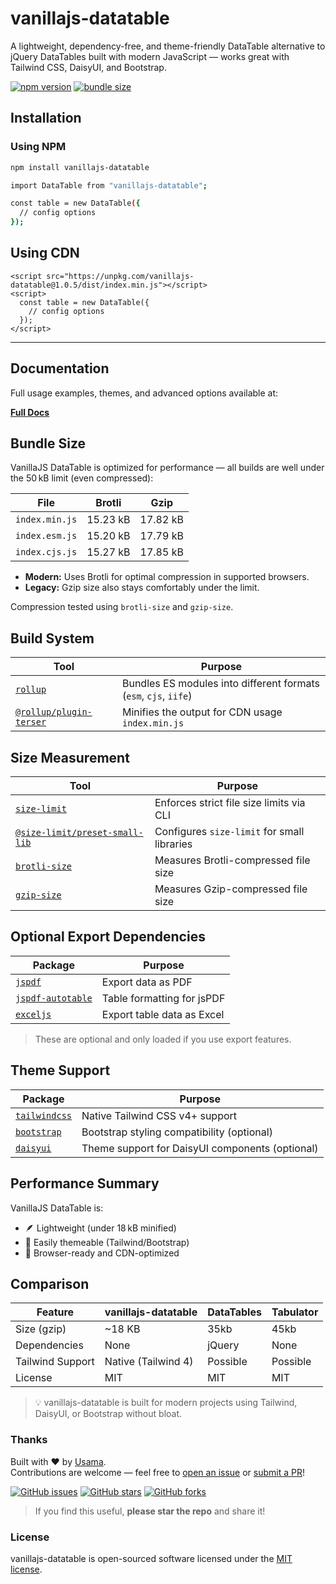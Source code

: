 # vanillajs-datatable

A lightweight, dependency-free, and theme-friendly DataTable alternative to jQuery DataTables built with modern JavaScript — works great with Tailwind CSS, DaisyUI, and Bootstrap.

[![npm version](https://img.shields.io/npm/v/vanillajs-datatable)](https://www.npmjs.com/package/vanillajs-datatable)
[![bundle size](https://img.shields.io/bundlephobia/minzip/vanillajs-datatable)](https://bundlephobia.com/package/vanillajs-datatable)

## Installation

### Using NPM

```bash
npm install vanillajs-datatable
```

```bash
import DataTable from "vanillajs-datatable";

const table = new DataTable({
  // config options
});
```

## Using CDN

```
<script src="https://unpkg.com/vanillajs-datatable@1.0.5/dist/index.min.js"></script>
<script>
  const table = new DataTable({
    // config options
  });
</script>
```

---

## Documentation

Full usage examples, themes, and advanced options available at:

[**Full Docs**](https://docs.elegantlaravel.com/)

## Bundle Size

VanillaJS DataTable is optimized for performance — all builds are well under the 50 kB limit (even compressed):

| File           | Brotli   | Gzip     |
| -------------- | -------- | -------- |
| `index.min.js` | 15.23 kB | 17.82 kB |
| `index.esm.js` | 15.20 kB | 17.79 kB |
| `index.cjs.js` | 15.27 kB | 17.85 kB |

- **Modern:** Uses Brotli for optimal compression in supported browsers.
- **Legacy:** Gzip size also stays comfortably under the limit.

Compression tested using `brotli-size` and `gzip-size`.

## Build System

| Tool                                                                           | Purpose                                                          |
| ------------------------------------------------------------------------------ | ---------------------------------------------------------------- |
| [`rollup`](https://rollupjs.org/)                                              | Bundles ES modules into different formats (`esm`, `cjs`, `iife`) |
| [`@rollup/plugin-terser`](https://www.npmjs.com/package/@rollup/plugin-terser) | Minifies the output for CDN usage `index.min.js`                 |

## Size Measurement

| Tool                                                                                         | Purpose                                     |
| -------------------------------------------------------------------------------------------- | ------------------------------------------- |
| [`size-limit`](https://www.npmjs.com/package/size-limit)                                     | Enforces strict file size limits via CLI    |
| [`@size-limit/preset-small-lib`](https://www.npmjs.com/package/@size-limit/preset-small-lib) | Configures `size-limit` for small libraries |
| [`brotli-size`](https://www.npmjs.com/package/brotli-size)                                   | Measures Brotli-compressed file size        |
| [`gzip-size`](https://www.npmjs.com/package/gzip-size)                                       | Measures Gzip-compressed file size          |

## Optional Export Dependencies

| Package                                                            | Purpose                    |
| ------------------------------------------------------------------ | -------------------------- |
| [`jspdf`](https://www.npmjs.com/package/jspdf)                     | Export data as PDF         |
| [`jspdf-autotable`](https://www.npmjs.com/package/jspdf-autotable) | Table formatting for jsPDF |
| [`exceljs`](https://www.npmjs.com/package/exceljs)                 | Export table data as Excel |

> These are optional and only loaded if you use export features.

## Theme Support

| Package                                   | Purpose                                          |
| ----------------------------------------- | ------------------------------------------------ |
| [`tailwindcss`](https://tailwindcss.com/) | Native Tailwind CSS v4+ support                  |
| [`bootstrap`](https://getbootstrap.com/)  | Bootstrap styling compatibility (optional) |
| [`daisyui`](https://daisyui.com/)         | Theme support for DaisyUI components (optional)  |

## Performance Summary

VanillaJS DataTable is:

- 🪶 Lightweight (under 18 kB minified)
- 🎨 Easily themeable (Tailwind/Bootstrap)
- 🚀 Browser-ready and CDN-optimized

## Comparison

| Feature          | vanillajs-datatable | DataTables | Tabulator |
| ---------------- | ------------------- | ---------- | --------- |
| Size (gzip)      | ~18 KB              | 35kb       | 45kb      |
| Dependencies     | None                | jQuery     | None      |
| Tailwind Support | Native (Tailwind 4) | Possible   | Possible  |
| License          | MIT                 | MIT        | MIT       |

> 💡 vanillajs-datatable is built for modern projects using Tailwind, DaisyUI, or Bootstrap without bloat.

### Thanks

Built with ❤️ by [Usama](https://github.com/usamaramzan978).  
Contributions are welcome — feel free to [open an issue](https://github.com/usamaramzan978/vanillajs-datatable/issues) or [submit a PR](https://github.com/usamaramzan978/vanillajs-datatable/pulls)!

[![GitHub issues](https://img.shields.io/github/issues/usamaramzan978/vanillajs-datatable)](https://github.com/usamaramzan978/vanillajs-datatable/issues)
[![GitHub stars](https://img.shields.io/github/stars/usamaramzan978/vanillajs-datatable)](https://github.com/usamaramzan978/vanillajs-datatable/stargazers)
[![GitHub forks](https://img.shields.io/github/forks/usamaramzan978/vanillajs-datatable)](https://github.com/usamaramzan978/vanillajs-datatable/network)

> If you find this useful, **please star the repo** and share it!

### License

vanillajs-datatable is open-sourced software licensed under the [MIT license](LICENSE.md).
